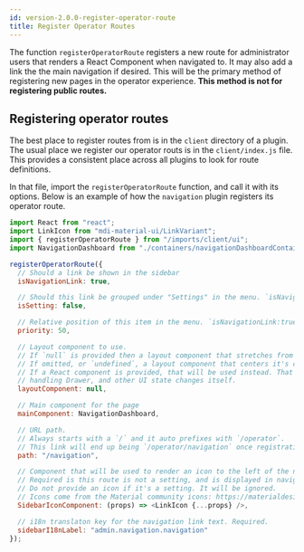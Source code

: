 ```yaml
---
id: version-2.0.0-register-operator-route
title: Register Operator Routes
---
```


The function `registerOperatorRoute` registers a new route for administrator users that renders a React Component when navigated to. It may also add a link the the main navigation if desired. This will be the primary method of registering new pages in the operator experience. **This method is not for registering public routes.**

## Registering operator routes

The best place to register routes from is in the `client` directory of a plugin. The usual place we register our operator routs is in the `client/index.js` file. This provides a consistent place across all plugins to look for route definitions.

In that file, import the `registerOperatorRoute` function, and call it with its options. Below is an example of how the `navigation` plugin registers its operator route.

```js
import React from "react";
import LinkIcon from "mdi-material-ui/LinkVariant";
import { registerOperatorRoute } from "/imports/client/ui";
import NavigationDashboard from "./containers/navigationDashboardContainer";

registerOperatorRoute({
  // Should a link be shown in the sidebar
  isNavigationLink: true,

  // Should this link be grouped under "Settings" in the menu. `isNavigationLink:true` is required.
  isSetting: false,

  // Relative position of this item in the menu. `isNavigationLink:true` is required.
  priority: 50,

  // Layout component to use.
  // If `null` is provided then a layout component that stretches from edge to will be provided.
  // If omitted, or `undefined`, a layout component that centers it's content will be used.
  // If a React component is provided, that will be used instead. That component will be responsible for
  // handling Drawer, and other UI state changes itself.
  layoutComponent: null,

  // Main component for the page
  mainComponent: NavigationDashboard,

  // URL path.
  // Always starts with a `/` and it auto prefixes with `/operator`.
  // This link will end up being `/operator/navigation` once registration is complete.
  path: "/navigation",

  // Component that will be used to render an icon to the left of the navigation link text
  // Required is this route is not a setting, and is displayed in navigation.
  // Do not provide an icon if it's a setting. It will be ignored.
  // Icons come from the Material community icons: https://materialdesignicons.com/
  SidebarIconComponent: (props) => <LinkIcon {...props} />,

  // i18n translaton key for the navigation link text. Required.
  sidebarI18nLabel: "admin.navigation.navigation"
});

```
